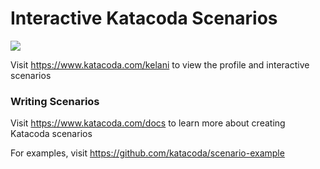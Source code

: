 # Interactive Katacoda Scenarios

[![](http://shields.katacoda.com/katacoda/kelani/count.svg)](https://www.katacoda.com/kelani "Get your profile on Katacoda.com")

Visit https://www.katacoda.com/kelani to view the profile and interactive scenarios

### Writing Scenarios
Visit https://www.katacoda.com/docs to learn more about creating Katacoda scenarios

For examples, visit https://github.com/katacoda/scenario-example
